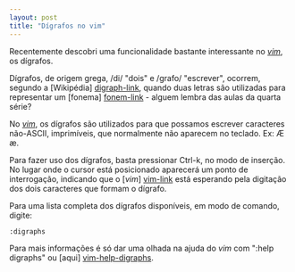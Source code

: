 ```yaml
---
layout: post
title: "Dígrafos no vim"
---
```

Recentemente descobri uma funcionalidade bastante interessante no
[*vim*][vim-link], os dígrafos.

Dígrafos, de origem grega, /di/ "dois" e /grafo/ "escrever", ocorrem,
segundo a [Wikipédia] [digraph-link], quando duas letras são
utilizadas para representar um [fonema] [fonem-link] - alguem lembra das aulas
da quarta série?

No [*vim*][vim-link], os dígrafos são utilizados para que
possamos escrever caracteres não-ASCII, imprimíveis, que
normalmente não aparecem no teclado. Ex: &AElig; &aelig;.

Para fazer uso dos dígrafos, basta pressionar Ctrl-k, no modo de
inserção. No lugar onde o cursor está posicionado
aparecerá um ponto de interrogação, indicando que o
[*vim*] [vim-link] está esperando pela digitação dos dois
caracteres que formam o dígrafo.

Para uma lista completa dos dígrafos disponíveis, em modo de
comando, digite:

    :digraphs

Para mais informações é só dar uma olhada na ajuda
do *vim* com ":help digraphs" ou [aqui] [vim-help-digraphs].

[vim-link]: http://vim.org/ "Vim"
[digraph-link]: http://pt.wikipedia.org/wiki/Dígrafo "Dígrafo"
[fonem-link]: http://pt.wikipedia.org/wiki/Fonema "Fonema"
[vim-help-digraphs]: http://vimdoc.sourceforge.net/htmldoc/digraph.html "Help de dígrafos do Vim"